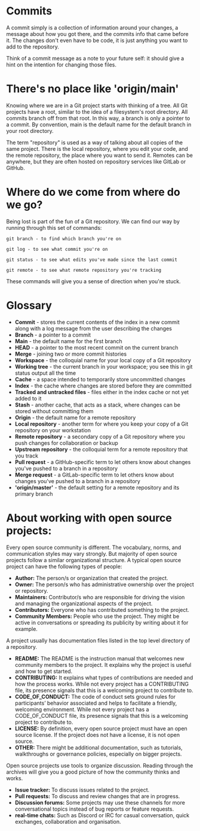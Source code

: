# Commits
A commit simply is a collection of information around your changes, a message about how you got there, and the commits info that came before it. The changes don't even have to be code, it is just anything you want to add to the repository.

Think of a commit message as a note to your future self: it should give a hint on the intention for changing those files.

# There's no place like 'origin/main'
Knowing where we are in a Git project starts with thinking of a tree. All Git projects have a root, similar to the idea of a filesystem's root directory. All commits branch off from that root. In this way, a branch is only a pointer to a commit. By convention, main is the default name for the default branch in your root directory.

The term "repository" is used as a way of talking about all copies of the same project. There is the local repository, where you edit your code, and the remote repository, the place where you want to send it. Remotes can be anywhere, but they are often hosted on repository services like GitLab or GitHub.

# Where do we come from where do we go?
Being lost is part of the fun of a Git repository. We can find our way by running through this set of commands:

```
git branch - to find which branch you're on

git log - to see what commit you're on

git status - to see what edits you've made since the last commit

git remote - to see what remote repository you're tracking
```
These commands will give you a sense of direction when you're stuck.

# Glossary
* **Commit** - stores the current contents of the index in a new commit along with a log message from the user describing the changes
* **Branch** - a pointer to a commit
* **Main** - the default name for the first branch
* **HEAD** - a pointer to the most recent commit on the current branch
* **Merge** - joining two or more commit histories
* **Workspace** - the colloquial name for your local copy of a Git repository
* **Working tree** - the current branch in your workspace; you see this in git status output all the time
* **Cache** - a space intended to temporarily store uncommitted changes
* **Index** - the cache where changes are stored before they are committed
* **Tracked and untracked files** - files either in the index cache or not yet added to it
* **Stash** - another cache, that acts as a stack, where changes can be stored without committing them
* **Origin** - the default name for a remote repository
* **Local repository** - another term for where you keep your copy of a Git repository on your workstation
* **Remote repository** - a secondary copy of a Git repository where you push changes for collaboration or backup
* **Upstream repository** - the colloquial term for a remote repository that you track
* **Pull request** - a GitHub-specific term to let others know about changes you've pushed to a branch in a repository
* **Merge request** - a GitLab-specific term to let others know about changes you've pushed to a branch in a repository
* **'origin/master'** - the default setting for a remote repository and its primary branch

# About working with open source projects:
Every open source community is different. The vocabulary, norms, and communication styles may vary strongly. But majority of open source projects follow a similar organizational structure. A typical open source project can have the following types of people:

* **Author:** The person/s or organization that created the project.
* **Owner:** The person/s who has administrative ownership over the project or repository.
* **Maintainers:** Contributor/s who are responsible for driving the vision and managing the organizational aspects of the project.
* **Contributors:** Everyone who has contributed something to the project.
* **Community Members:** People who use the project. They might be active in conversations or spreading its publicity by writing about it for example.

A project usually has documentation files listed in the top level directory of a repository.

* **README:** The README is the instruction manual that welcomes new community members to the project. It explains why the project is useful and how to get started.
* **CONTRIBUTING:** It explains what types of contributions are needed and how the process works. While not every project has a CONTRIBUTING file, its presence signals that this is a welcoming project to contribute to.
* **CODE_OF_CONDUCT:** The code of conduct sets ground rules for participants’ behavior associated and helps to facilitate a friendly, welcoming environment. While not every project has a CODE_OF_CONDUCT file, its presence signals that this is a welcoming project to contribute to.
* **LICENSE:** By definition, every open source project must have an open source license. If the project does not have a license, it is not open source.
* **OTHER:** There might be additional documentation, such as tutorials, walkthroughs or governance policies, especially on bigger projects.

Open source projects use tools to organize discussion. Reading through the archives will give you a good picture of how the community thinks and works.
* **Issue tracker:** To discuss issues related to the project.
* **Pull requests:** To discuss and review changes that are in progress.
* **Discussion forums:** Some projects may use these channels for more conversational topics instead of bug reports or feature requests.
* **real-time chats:** Such as Discord or IRC for casual conversation, quick exchanges, collaboration and organisation.
